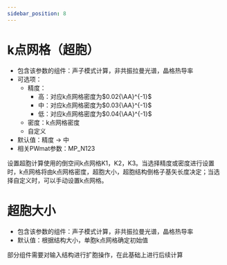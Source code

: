 ```yaml
---
sidebar_position: 8
---
```


# k点网格（超胞）
- 包含该参数的组件：声子模式计算，非共振拉曼光谱，晶格热导率
- 可选项：
  - 精度：
    - 高：对应k点网格密度为$0.02{\AA}^{-1}$
    - 中：对应k点网格密度为$0.03{\AA}^{-1}$
    - 低：对应k点网格密度为$0.04{\AA}^{-1}$
  - 密度：k点网格密度
  - 自定义
- 默认值：精度 -> 中
- 相关PWmat参数：MP_N123

设置超胞计算使用的倒空间k点网格K1，K2，K3。当选择精度或密度进行设置时，k点网格将由k点网格密度，超胞大小，超胞结构倒格子基矢长度决定；当选择自定义时，可以手动设置k点网格。

# 超胞大小
- 包含该参数的组件：声子模式计算，非共振拉曼光谱，晶格热导率
- 默认值：根据结构大小，单胞k点网格确定初始值

部分组件需要对输入结构进行扩胞操作，在此基础上进行后续计算

